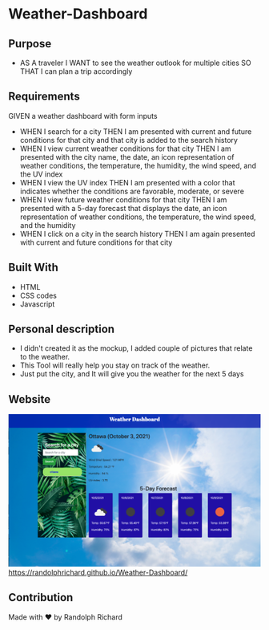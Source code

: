 # Weather-Dashboard


## Purpose
* AS A traveler
I WANT to see the weather outlook for multiple cities
SO THAT I can plan a trip accordingly

## Requirements
GIVEN a weather dashboard with form inputs
* WHEN I search for a city
THEN I am presented with current and future conditions for that city and that city is added to the search history
* WHEN I view current weather conditions for that city
THEN I am presented with the city name, the date, an icon representation of weather conditions, the temperature, the humidity, the wind speed, and the UV index
* WHEN I view the UV index
THEN I am presented with a color that indicates whether the conditions are favorable, moderate, or severe
* WHEN I view future weather conditions for that city
THEN I am presented with a 5-day forecast that displays the date, an icon representation of weather conditions, the temperature, the wind speed, and the humidity
* WHEN I click on a city in the search history
THEN I am again presented with current and future conditions for that city

## Built With
* HTML
* CSS codes
* Javascript

## Personal description
* I didn't created it as the mockup, I added couple of pictures that relate to the weather.
* This Tool will really help you stay on track of the weather.
* Just put the city, and It will give you the weather for the next 5 days

## Website
![](/assets/img/3.png)
https://randolphrichard.github.io/Weather-Dashboard/

## Contribution
Made with ❤️ by Randolph Richard
